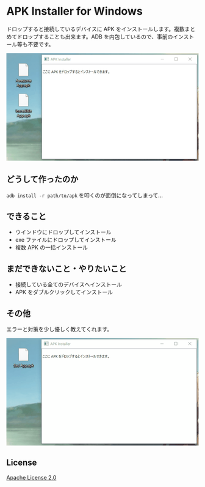 # APK Installer for Windows

ドロップすると接続しているデバイスに APK をインストールします。複数まとめてドロップすることも出来ます。ADB を内包しているので、事前のインストール等も不要です。

![Succeeded](./doc/Succeeded.gif)

## どうして作ったのか

`adb install -r path/to/apk` を叩くのが面倒になってしまって…

## できること

- ウインドウにドロップしてインストール
- exe ファイルにドロップしてインストール
- 複数 APK の一括インストール

## まだできないこと・やりたいこと

- 接続している全てのデバイスへインストール
- APK をダブルクリックしてインストール

## その他

エラーと対策を少し優しく教えてくれます。

![Succeeded](./doc/Failed.gif)

## License

[Apache License 2.0](LICENSE)